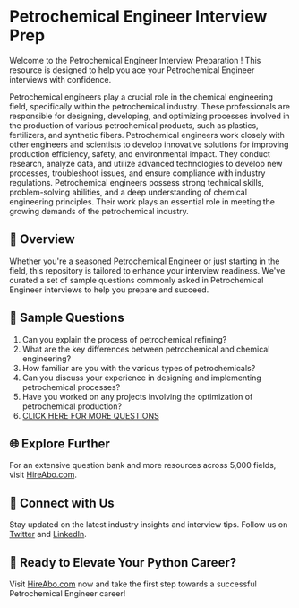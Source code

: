 # Petrochemical Engineer Interview Prep

Welcome to the Petrochemical Engineer Interview Preparation ! This resource is designed to help you ace your Petrochemical Engineer interviews with confidence.

Petrochemical engineers play a crucial role in the chemical engineering field, specifically within the petrochemical industry. These professionals are responsible for designing, developing, and optimizing processes involved in the production of various petrochemical products, such as plastics, fertilizers, and synthetic fibers. Petrochemical engineers work closely with other engineers and scientists to develop innovative solutions for improving production efficiency, safety, and environmental impact. They conduct research, analyze data, and utilize advanced technologies to develop new processes, troubleshoot issues, and ensure compliance with industry regulations. Petrochemical engineers possess strong technical skills, problem-solving abilities, and a deep understanding of chemical engineering principles. Their work plays an essential role in meeting the growing demands of the petrochemical industry.

## 🚀 Overview

Whether you're a seasoned Petrochemical Engineer or just starting in the field, this repository is tailored to enhance your interview readiness. We've curated a set of sample questions commonly asked in Petrochemical Engineer interviews to help you prepare and succeed.

## 📝 Sample Questions

1. Can you explain the process of petrochemical refining?
2. What are the key differences between petrochemical and chemical engineering?
3. How familiar are you with the various types of petrochemicals?
4. Can you discuss your experience in designing and implementing petrochemical processes?
5. Have you worked on any projects involving the optimization of petrochemical production?
6. [CLICK HERE FOR MORE QUESTIONS](https://hireabo.com/job/3_4_10/Petrochemical%20Engineer)

## 🌐 Explore Further

For an extensive question bank and more resources across 5,000 fields, visit [HireAbo.com](https://www.hireabo.com).

## 📱 Connect with Us

Stay updated on the latest industry insights and interview tips. Follow us on [Twitter](https://twitter.com/hireabo) and [LinkedIn](https://www.linkedin.com/in/hire-abo-3609972a8/).

## 🚀 Ready to Elevate Your Python Career?

Visit [HireAbo.com](https://www.hireabo.com) now and take the first step towards a successful Petrochemical Engineer career!